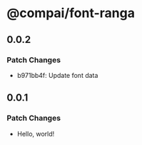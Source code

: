 # @compai/font-ranga

## 0.0.2

### Patch Changes

- b971bb4f: Update font data

## 0.0.1

### Patch Changes

- Hello, world!
